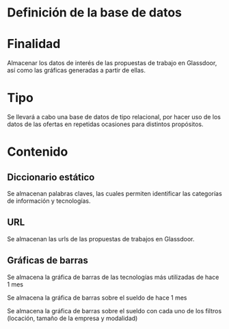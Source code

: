 # Definición de la base de datos


# Finalidad

Almacenar los datos de interés de las propuestas de trabajo en Glassdoor, así como las gráficas generadas a partir de ellas.

# Tipo

Se llevará a cabo una base de datos de tipo relacional, por hacer uso de los datos de las ofertas en repetidas ocasiones para distintos propósitos.

# Contenido

## Diccionario estático
Se almacenan palabras claves, las cuales permiten identificar las categorías de información y tecnologías.

## URL

Se almacenan las urls de las propuestas de trabajos en Glassdoor.

## Gráficas de barras

Se almacena la gráfica de barras de las tecnologías más utilizadas de hace 1 mes

Se almacena la gráfica de barras sobre el sueldo de hace 1 mes

Se almacena la gráfica de barras sobre el sueldo con cada uno de los filtros (locación, tamaño de la empresa y modalidad)
